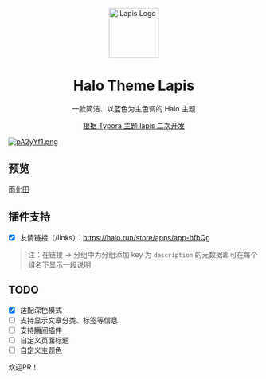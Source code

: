 <p align="center">
  <img alt="Lapis Logo" src="https://s21.ax1x.com/2024/11/07/pAyM9ot.png" width="100">
</p>

<h1 align="center">Halo Theme Lapis</h1>

<p align="center">一款简洁、以蓝色为主色调的 Halo 主题</p>

<p align="center"><a target="_blank" href="https://github.com/YiNNx/typora-theme-lapis">根据 Typora 主题 lapis 二次开发</a></p>

[![pA2yYf1.png](https://s21.ax1x.com/2024/11/16/pA2yYf1.png)](https://imgse.com/i/pA2yYf1)

## 预览

[雨化田](https://blog.azite.cn/)

## 插件支持

- [X] 友情链接（/links）：https://halo.run/store/apps/app-hfbQg

> 注：在链接 -> 分组中为分组添加 key 为 `description` 的元数据即可在每个组名下显示一段说明

## TODO

- [x] 适配深色模式
- [ ] 支持显示文章分类、标签等信息
- [ ] 支持[瞬间](https://halo.run/store/apps/app-SnwWD)插件
- [ ] 自定义页面标题
- [ ] 自定义主题色

欢迎PR！
